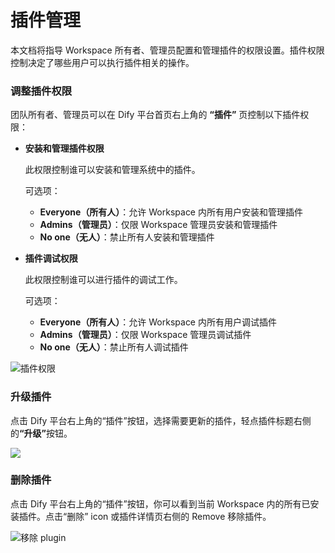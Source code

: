 # 插件管理

本文档将指导 Workspace 所有者、管理员配置和管理插件的权限设置。插件权限控制决定了哪些用户可以执行插件相关的操作。

### 调整插件权限

团队所有者、管理员可以在 Dify 平台首页右上角的 **“插件”** 页控制以下插件权限：

*   **安装和管理插件权限**

    此权限控制谁可以安装和管理系统中的插件。

    可选项：

    * **Everyone（所有人）**：允许 Workspace 内所有用户安装和管理插件
    * **Admins（管理员）**：仅限 Workspace 管理员安装和管理插件
    * **No one（无人）**：禁止所有人安装和管理插件
*   **插件调试权限**

    此权限控制谁可以进行插件的调试工作。

    可选项：

    * **Everyone（所有人）**：允许 Workspace 内所有用户调试插件
    * **Admins（管理员）**：仅限 Workspace 管理员调试插件
    * **No one（无人）**：禁止所有人调试插件

![插件权限](https://assets-docs.dify.ai/2024/12/a2bca75a7757b7cafae2cb4ba0ad9fff.png)

### 升级插件

点击 Dify 平台右上角的“插件”按钮，选择需要更新的插件，轻点插件标题右侧&#x7684;**“升级”**&#x6309;钮。

![](https://assets-docs.dify.ai/2024/12/83bd5ec12ec914c73d0ea2a5992cd6df.png)

### 删除插件

点击 Dify 平台右上角的“插件”按钮，你可以看到当前 Workspace 内的所有已安装插件。点击“删除” icon 或插件详情页右侧的 Remove 移除插件。

![移除 plugin](https://assets-docs.dify.ai/2024/12/6cb1c000d20720c16ae3c0a70df26fd3.png)

